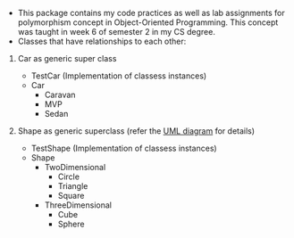 - This package contains my code practices as well as lab assignments for polymorphism concept in Object-Oriented Programming. This concept was taught in week 6 of semester 2 in my CS degree.
- Classes that have relationships to each other:
 1. Car as generic super class 
    - TestCar (Implementation of classess instances)
    - Car
    	- Caravan
     	- MVP
     	- Sedan

     
  2.  Shape as generic superclass (refer the [UML diagram](https://cdn.jsdelivr.net/gh/chewzzz1014/file@2df934ab53f6bea6705ce71dfa15d044e3b92f0b/n1.drawio.png) for details)
      - TestShape (Implementation of classess instances)
      - Shape
  	  	- TwoDimensional
  			- Circle
  			- Triangle
  			- Square
  	  	- ThreeDimensional
  			- Cube
  			- Sphere
  
  
 
